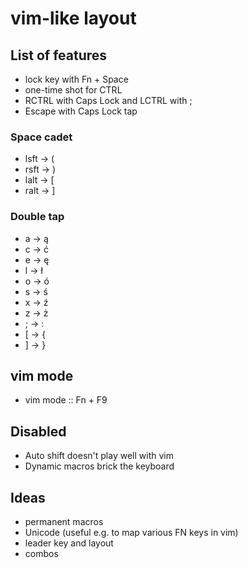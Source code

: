# vim-like layout
## List of features
- lock key with Fn + Space
- one-time shot for CTRL
- RCTRL with Caps Lock and LCTRL with ;
- Escape with Caps Lock tap
### Space cadet
- lsft -> (
- rsft -> )
- lalt -> [
- ralt -> ]
### Double tap
- a -> ą
- c -> ć
- e -> ę
- l -> ł
- o -> ó
- s -> ś
- x -> ź
- z -> ż
- ; -> :
- [ -> {
- ] -> }

## vim mode
- vim mode :: Fn + F9
## Disabled
   - Auto shift doesn't play well with vim
   - Dynamic macros brick the keyboard

## Ideas
- permanent macros
- Unicode (useful e.g. to map various FN keys in vim)
- leader key and layout
- combos
